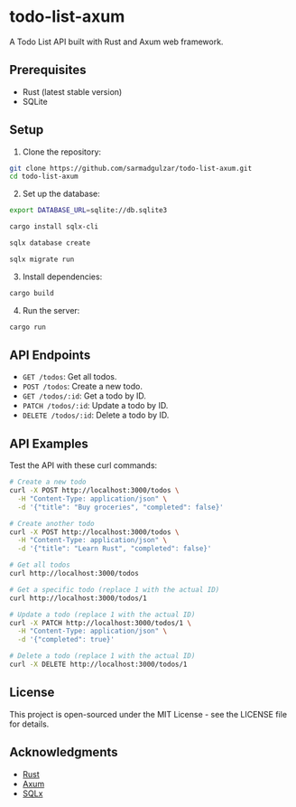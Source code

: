 # todo-list-axum

A Todo List API built with Rust and Axum web framework.

## Prerequisites

- Rust (latest stable version)
- SQLite

## Setup

1. Clone the repository:

```bash
git clone https://github.com/sarmadgulzar/todo-list-axum.git
cd todo-list-axum
```

2. Set up the database:

```bash
export DATABASE_URL=sqlite://db.sqlite3

cargo install sqlx-cli

sqlx database create

sqlx migrate run
```

3. Install dependencies:

```bash
cargo build
```

4. Run the server:

```bash
cargo run
```

## API Endpoints

- `GET /todos`: Get all todos.
- `POST /todos`: Create a new todo.
- `GET /todos/:id`: Get a todo by ID.
- `PATCH /todos/:id`: Update a todo by ID.
- `DELETE /todos/:id`: Delete a todo by ID.

## API Examples

Test the API with these curl commands:

```bash
# Create a new todo
curl -X POST http://localhost:3000/todos \
  -H "Content-Type: application/json" \
  -d '{"title": "Buy groceries", "completed": false}'

# Create another todo
curl -X POST http://localhost:3000/todos \
  -H "Content-Type: application/json" \
  -d '{"title": "Learn Rust", "completed": false}'

# Get all todos
curl http://localhost:3000/todos

# Get a specific todo (replace 1 with the actual ID)
curl http://localhost:3000/todos/1

# Update a todo (replace 1 with the actual ID)
curl -X PATCH http://localhost:3000/todos/1 \
  -H "Content-Type: application/json" \
  -d '{"completed": true}'

# Delete a todo (replace 1 with the actual ID)
curl -X DELETE http://localhost:3000/todos/1
```

## License

This project is open-sourced under the MIT License - see the LICENSE file for details.

## Acknowledgments

- [Rust](https://www.rust-lang.org/)
- [Axum](https://github.com/tokio-rs/axum)
- [SQLx](https://github.com/launchbadge/sqlx)
